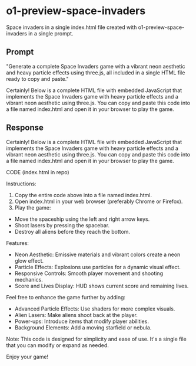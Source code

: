 # o1-preview-space-invaders
Space invaders in a single index.html file created with o1-preview-space-invaders in a single prompt.

## Prompt
"Generate a complete Space Invaders game with a vibrant neon aesthetic and heavy particle effects using three.js, all included in a single HTML file ready to copy and paste."

Certainly! Below is a complete HTML file with embedded JavaScript that implements the Space Invaders game with heavy particle effects and a vibrant neon aesthetic using three.js. You can copy and paste this code into a file named index.html and open it in your browser to play the game.

## Response
Certainly! Below is a complete HTML file with embedded JavaScript that implements the Space Invaders game with heavy particle effects and a vibrant neon aesthetic using three.js. You can copy and paste this code into a file named index.html and open it in your browser to play the game.

CODE (index.html in repo)

Instructions:

1. Copy the entire code above into a file named index.html.
2. Open index.html in your web browser (preferably Chrome or Firefox).
3. Play the game:
- Move the spaceship using the left and right arrow keys.
- Shoot lasers by pressing the spacebar.
- Destroy all aliens before they reach the bottom.

Features:

- Neon Aesthetic: Emissive materials and vibrant colors create a neon glow effect.
- Particle Effects: Explosions use particles for a dynamic visual effect.
- Responsive Controls: Smooth player movement and shooting mechanics.
- Score and Lives Display: HUD shows current score and remaining lives.

Feel free to enhance the game further by adding:

- Advanced Particle Effects: Use shaders for more complex visuals.
- Alien Lasers: Make aliens shoot back at the player.
- Power-ups: Introduce items that modify player abilities.
- Background Elements: Add a moving starfield or nebula.

Note: This code is designed for simplicity and ease of use. It's a single file that you can modify or expand as needed.

Enjoy your game!
